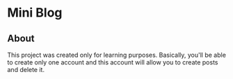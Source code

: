 # Mini Blog 
## About
This project was created only for learning purposes. Basically, you'll be able to create only one account and this account will allow you to create posts and delete it.

